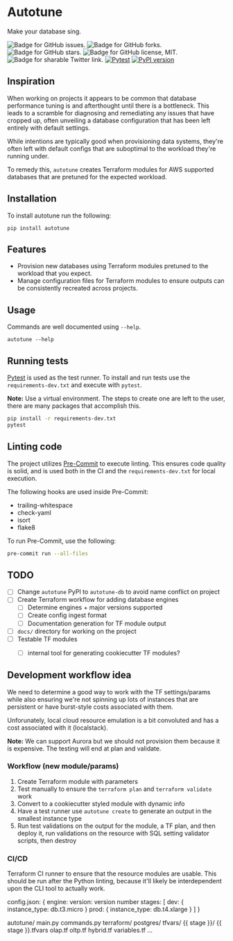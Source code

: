 # Autotune
Make your database sing.

<img src="https://img.shields.io/github/issues/mattdood/autotune"
    target="https://github.com/mattdood/autotune/issues"
    alt="Badge for GitHub issues."/>
<img src="https://img.shields.io/github/forks/mattdood/autotune"
    target="https://github.com/mattdood/autotune/forks"
    alt="Badge for GitHub forks."/>
<img src="https://img.shields.io/github/stars/mattdood/autotune"
    alt="Badge for GitHub stars."/>
<img src="https://img.shields.io/github/license/mattdood/autotune"
    target="https://github.com/mattdood/autotune/raw/master/LICENSE"
    alt="Badge for GitHub license, MIT."/>
<img src="https://img.shields.io/twitter/url?url=https%3A%2F%2Fgithub.com%2Fmattdood%2Fautotune"
    target="https://twitter.com/intent/tweet?text=Wow:&url=https%3A%2F%2Fgithub.com%2Fmattdood%2Fautotune"
    alt="Badge for sharable Twitter link."/>
[![Pytest](https://github.com/mattdood/autotune/actions/workflows/ci.yml/badge.svg)](https://github.com/mattdood/autotune/actions/workflows/ci.yml)
[![PyPI version](https://badge.fury.io/py/autotune.svg)](https://badge.fury.io/py/autotune)

## Inspiration
When working on projects it appears to be common that database performance tuning is
and afterthought until there is a bottleneck. This leads to a scramble for diagnosing
and remediating any issues that have cropped up, often unveiling a database configuration
that has been left entirely with default settings.

While intentions are typically good when provisioning data systems, they're often
left with default configs that are suboptimal to the workload they're running under.

To remedy this, `autotune` creates Terraform modules for AWS supported databases
that are pretuned for the expected workload.

## Installation
To install autotune run the following:
```
pip install autotune
```

## Features
* Provision new databases using Terraform modules pretuned to the workload that
you expect.
* Manage configuration files for Terraform modules to ensure outputs can be
consistently recreated across projects.

## Usage
Commands are well documented using `--help`.

```
autotune --help
```

## Running tests
[Pytest](https://pytest.org) is used as the test runner. To install and run tests
use the `requirements-dev.txt` and execute with `pytest`.

**Note:** Use a virtual environment. The steps to create one are left to the user,
there are many packages that accomplish this.

```bash
pip install -r requirements-dev.txt
pytest
```

## Linting code
The project utilizes [Pre-Commit](https://pre-commit.com) to execute linting. This
ensures code quality is solid, and is used both in the CI and the `requirements-dev.txt`
for local execution.

The following hooks are used inside Pre-Commit:
* trailing-whitespace
* check-yaml
* isort
* flake8

To run Pre-Commit, use the following:

```bash
pre-commit run --all-files
```

## TODO
- [ ] Change `autotune` PyPI to `autotune-db` to avoid name conflict on project
- [ ] Create Terraform workflow for adding database engines
    - [ ] Determine engines + major versions supported
    - [ ] Create config ingest format
    - [ ] Documentation generation for TF module output
- [ ] `docs/` directory for working on the project
- [ ] Testable TF modules
    - [ ] internal tool for generating cookiecutter TF modules?


## Development workflow idea
We need to determine a good way to work with the TF settings/params while also
ensuring we're not spinning up lots of instances that are persistent or have burst-style
costs associated with them.

Unforunately, local cloud resource emulation is a bit convoluted and has a cost
associated with it (localstack).

**Note:** We can support Aurora but we should not provision them because it is
expensive. The testing will end at plan and validate.

### Workflow (new module/params)
1. Create Terraform module with parameters
1. Test manually to ensure the `terraform plan` and `terraform validate` work
1. Convert to a cookiecutter styled module with dynamic info
1. Have a test runner use `autotune create` to generate an output in the smallest instance type
1. Run test validations on the output for the module, a TF plan, and then
deploy it, run validations on the resource with SQL setting validator scripts, then destroy

### CI/CD
Terraform CI runner to ensure that the resource modules are usable. This should be
run after the Python linting, because it'll likely be interdependent upon the CLI tool
to actually work.


config.json:
{
    engine: <engine name>
    version: version number
    stages: [
        dev: {
            instance_type: db.t3.micro
        }
        prod: {
            instance_type: db.t4.xlarge
        }
    ]
}



autotune/
    main.py
    commands.py
    terraform/
        postgres/
            tfvars/
                {{ stage }}/
                    {{ stage }}.tfvars
            olap.tf
            oltp.tf
            hybrid.tf
            variables.tf
            ...

